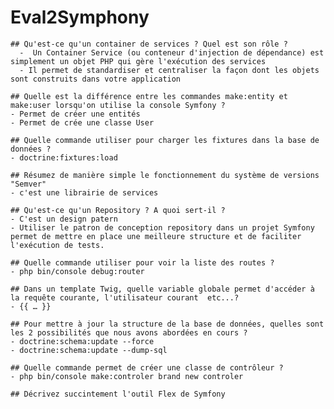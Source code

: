 # Eval2Symphony

    ## Qu'est-ce qu'un container de services ? Quel est son rôle ?
      -  Un Container Service (ou conteneur d'injection de dépendance) est simplement un objet PHP qui gère l'exécution des services
      - Il permet de standardiser et centraliser la façon dont les objets sont construits dans votre application

    ## Quelle est la différence entre les commandes make:entity et make:user lorsqu'on utilise la console Symfony ?
    - Permet de créer une entités
    - Permet de crée une classe User

    ## Quelle commande utiliser pour charger les fixtures dans la base de données ?
    - doctrine:fixtures:load

    ## Résumez de manière simple le fonctionnement du système de versions "Semver"
    - c'est une librairie de services

    ## Qu'est-ce qu'un Repository ? A quoi sert-il ?
    - C'est un design patern
    - Utiliser le patron de conception repository dans un projet Symfony permet de mettre en place une meilleure structure et de faciliter l'exécution de tests.

    ## Quelle commande utiliser pour voir la liste des routes ?
    - php bin/console debug:router

    ## Dans un template Twig, quelle variable globale permet d'accéder à la requête courante, l'utilisateur courant  etc...?
    - {{ … }}

    ## Pour mettre à jour la structure de la base de données, quelles sont les 2 possibilités que nous avons abordées en cours ?
    - doctrine:schema:update --force
    - doctrine:schema:update --dump-sql

    ## Quelle commande permet de créer une classe de contrôleur ?
    - php bin/console make:controler brand new controler

    ## Décrivez succintement l'outil Flex de Symfony
